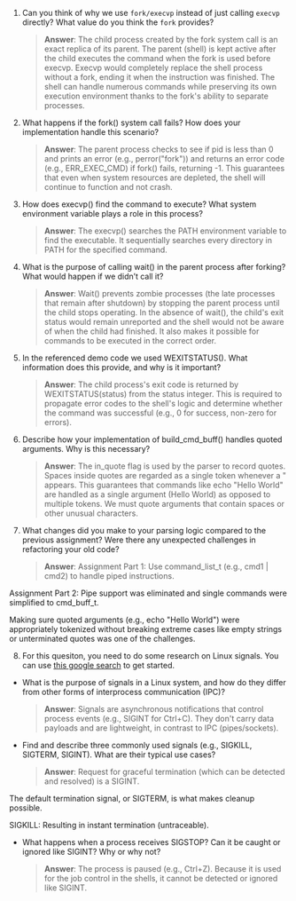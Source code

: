 1. Can you think of why we use `fork/execvp` instead of just calling `execvp` directly? What value do you think the `fork` provides?

    > **Answer**:  The child process created by the fork system call is an exact replica of its parent. The parent (shell) is kept active after the child executes the command when the fork is used before execvp. Execvp would completely replace the shell process without a fork, ending it when the instruction was finished. The shell can handle numerous commands while preserving its own execution environment thanks to the fork's ability to separate processes.

2. What happens if the fork() system call fails? How does your implementation handle this scenario?

    > **Answer**:  The parent process checks to see if pid is less than 0 and prints an error (e.g., perror("fork")) and returns an error code (e.g., ERR_EXEC_CMD) if fork() fails, returning -1. This guarantees that even when system resources are depleted, the shell will continue to function and not crash.

3. How does execvp() find the command to execute? What system environment variable plays a role in this process?

    > **Answer**:  The execvp() searches the PATH environment variable to find the executable. It sequentially searches every directory in PATH for the specified command.

4. What is the purpose of calling wait() in the parent process after forking? What would happen if we didn’t call it?

    > **Answer**:  Wait() prevents zombie processes (the late processes that remain after shutdown) by stopping the parent process until the child stops operating. In the absence of wait(), the child's exit status would remain unreported and the shell would not be aware of when the child had finished. It also makes it possible for commands to be executed in the correct order.

5. In the referenced demo code we used WEXITSTATUS(). What information does this provide, and why is it important?

    > **Answer**:  The child process's exit code is returned by WEXITSTATUS(status) from the status integer. This is required to propagate error codes to the shell's logic and determine whether the command was successful (e.g., 0 for success, non-zero for errors).

6. Describe how your implementation of build_cmd_buff() handles quoted arguments. Why is this necessary?

    > **Answer**:  The in_quote flag is used by the parser to record quotes. Spaces inside quotes are regarded as a single token whenever a " appears. This guarantees that commands like echo "Hello World" are handled as a single argument (Hello World) as opposed to multiple tokens. We must quote arguments that contain spaces or other unusual characters.

7. What changes did you make to your parsing logic compared to the previous assignment? Were there any unexpected challenges in refactoring your old code?

    > **Answer**:  Assignment Part 1: Use command_list_t (e.g., cmd1 | cmd2) to handle piped instructions.

Assignment Part 2: Pipe support was eliminated and single commands were simplified to cmd_buff_t.


Making sure quoted arguments (e.g., echo "Hello World") were appropriately tokenized without breaking extreme cases like empty strings or unterminated quotes was one of the challenges.

8. For this quesiton, you need to do some research on Linux signals. You can use [this google search](https://www.google.com/search?q=Linux+signals+overview+site%3Aman7.org+OR+site%3Alinux.die.net+OR+site%3Atldp.org&oq=Linux+signals+overview+site%3Aman7.org+OR+site%3Alinux.die.net+OR+site%3Atldp.org&gs_lcrp=EgZjaHJvbWUyBggAEEUYOdIBBzc2MGowajeoAgCwAgA&sourceid=chrome&ie=UTF-8) to get started.

- What is the purpose of signals in a Linux system, and how do they differ from other forms of interprocess communication (IPC)?

    > **Answer**:  Signals are asynchronous notifications that control process events (e.g., SIGINT for Ctrl+C). They don't carry data payloads and are lightweight, in contrast to IPC (pipes/sockets).

- Find and describe three commonly used signals (e.g., SIGKILL, SIGTERM, SIGINT). What are their typical use cases?

    > **Answer**:  Request for graceful termination (which can be detected and resolved) is a SIGINT.

The default termination signal, or SIGTERM, is what makes cleanup possible.

SIGKILL: Resulting in instant termination (untraceable).

- What happens when a process receives SIGSTOP? Can it be caught or ignored like SIGINT? Why or why not?

    > **Answer**:  The process is paused (e.g., Ctrl+Z). Because it is used for the job control in the shells, it cannot be detected or ignored like SIGINT.
